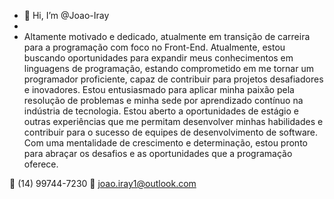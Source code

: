 - 👋 Hi, I’m @Joao-Iray
-
-   Altamente motivado e dedicado, atualmente em transição de carreira para a programação com foco no Front-End.
Atualmente, estou buscando oportunidades para expandir meus conhecimentos em linguagens de programação, estando comprometido em me tornar um programador proficiente, capaz de contribuir para projetos desafiadores e inovadores.
Estou entusiasmado para aplicar minha paixão pela resolução de problemas e minha sede por aprendizado contínuo na indústria de tecnologia. Estou aberto a oportunidades de estágio e outras experiências que me permitam desenvolver minhas habilidades e contribuir para o sucesso de equipes de desenvolvimento de software. Com uma mentalidade de crescimento e determinação, estou pronto para abraçar os desafios e as oportunidades que a programação oferece.

📱 (14) 99744-7230
📧 joao.iray1@outlook.com
